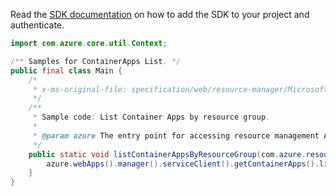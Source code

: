 Read the [SDK documentation](https://github.com/Azure/azure-sdk-for-java/blob/azure-resourcemanager_2.11.0/sdk/resourcemanager/azure-resourcemanager/README.md) on how to add the SDK to your project and authenticate.

```java
import com.azure.core.util.Context;

/** Samples for ContainerApps List. */
public final class Main {
    /*
     * x-ms-original-file: specification/web/resource-manager/Microsoft.Web/stable/2021-03-01/examples/ListContainerAppsBySubscription.json
     */
    /**
     * Sample code: List Container Apps by resource group.
     *
     * @param azure The entry point for accessing resource management APIs in Azure.
     */
    public static void listContainerAppsByResourceGroup(com.azure.resourcemanager.AzureResourceManager azure) {
        azure.webApps().manager().serviceClient().getContainerApps().list(Context.NONE);
    }
}
```
